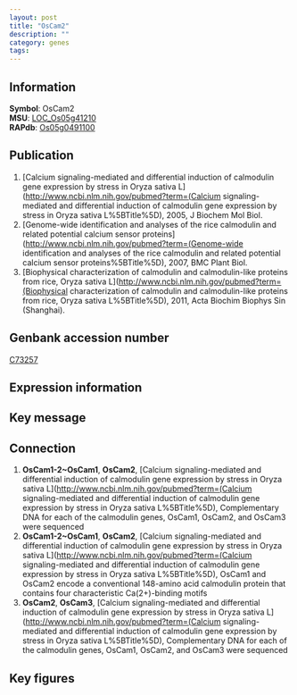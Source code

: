 ```yaml
---
layout: post
title: "OsCam2"
description: ""
category: genes
tags: 
---
```


## Information
__Symbol__: OsCam2  
__MSU__: [LOC_Os05g41210](http://rice.plantbiology.msu.edu/cgi-bin/ORF_infopage.cgi?orf=LOC_Os05g41210)  
__RAPdb__: [Os05g0491100](http://rapdb.dna.affrc.go.jp/viewer/gbrowse_details/irgsp1?name=Os05g0491100)  

## Publication
1. [Calcium signaling-mediated and differential induction of calmodulin gene expression by stress in Oryza sativa L](http://www.ncbi.nlm.nih.gov/pubmed?term=(Calcium signaling-mediated and differential induction of calmodulin gene expression by stress in Oryza sativa L%5BTitle%5D), 2005, J Biochem Mol Biol.
2. [Genome-wide identification and analyses of the rice calmodulin and related potential calcium sensor proteins](http://www.ncbi.nlm.nih.gov/pubmed?term=(Genome-wide identification and analyses of the rice calmodulin and related potential calcium sensor proteins%5BTitle%5D), 2007, BMC Plant Biol.
3. [Biophysical characterization of calmodulin and calmodulin-like proteins from rice, Oryza sativa L](http://www.ncbi.nlm.nih.gov/pubmed?term=(Biophysical characterization of calmodulin and calmodulin-like proteins from rice, Oryza sativa L%5BTitle%5D), 2011, Acta Biochim Biophys Sin (Shanghai).

## Genbank accession number
[C73257](http://www.ncbi.nlm.nih.gov/nuccore/C73257)

## Expression information

## Key message

## Connection
1. __OsCam1-2~OsCam1__, __OsCam2__, [Calcium signaling-mediated and differential induction of calmodulin gene expression by stress in Oryza sativa L](http://www.ncbi.nlm.nih.gov/pubmed?term=(Calcium signaling-mediated and differential induction of calmodulin gene expression by stress in Oryza sativa L%5BTitle%5D),  Complementary DNA for each of the calmodulin genes, OsCam1, OsCam2, and OsCam3 were sequenced
2. __OsCam1-2~OsCam1__, __OsCam2__, [Calcium signaling-mediated and differential induction of calmodulin gene expression by stress in Oryza sativa L](http://www.ncbi.nlm.nih.gov/pubmed?term=(Calcium signaling-mediated and differential induction of calmodulin gene expression by stress in Oryza sativa L%5BTitle%5D),  OsCam1 and OsCam2 encode a conventional 148-amino acid calmodulin protein that contains four characteristic Ca(2+)-binding motifs
3. __OsCam2__, __OsCam3__, [Calcium signaling-mediated and differential induction of calmodulin gene expression by stress in Oryza sativa L](http://www.ncbi.nlm.nih.gov/pubmed?term=(Calcium signaling-mediated and differential induction of calmodulin gene expression by stress in Oryza sativa L%5BTitle%5D),  Complementary DNA for each of the calmodulin genes, OsCam1, OsCam2, and OsCam3 were sequenced

## Key figures


